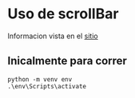 # Uso de scrollBar

Informacion vista en el [sitio](https://coderslegacy.com/python/python-tkinter-scrollbar)

## Inicalmente para correr
``` 
python -m venv env
.\env\Scripts\activate
```

